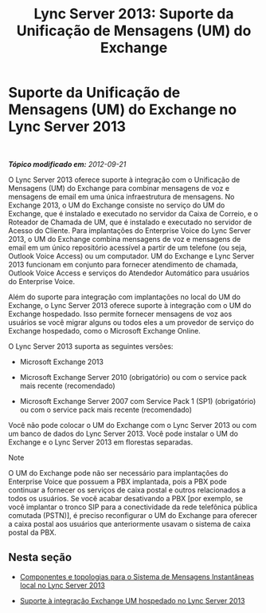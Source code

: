 ﻿---
title: 'Lync Server 2013: Suporte da Unificação de Mensagens (UM) do Exchange'
TOCTitle: Suporte da Unificação de Mensagens (UM) do Exchange
ms:assetid: 0da62b8d-7416-4fb8-a405-381ca805c53a
ms:mtpsurl: https://technet.microsoft.com/pt-br/library/Gg398179(v=OCS.15)
ms:contentKeyID: 49305875
ms.date: 05/19/2016
mtps_version: v=OCS.15
ms.translationtype: HT
---

# Suporte da Unificação de Mensagens (UM) do Exchange no Lync Server 2013

 

_**Tópico modificado em:** 2012-09-21_

O Lync Server 2013 oferece suporte à integração com o Unificação de Mensagens (UM) do Exchange para combinar mensagens de voz e mensagens de email em uma única infraestrutura de mensagens. No Exchange 2013, o UM do Exchange consiste no serviço do UM do Exchange, que é instalado e executado no servidor da Caixa de Correio, e o Roteador de Chamada de UM, que é instalado e executado no servidor de Acesso do Cliente. Para implantações do Enterprise Voice do Lync Server 2013, o UM do Exchange combina mensagens de voz e mensagens de email em um único repositório acessível a partir de um telefone (ou seja, Outlook Voice Access) ou um computador. UM do Exchange e Lync Server 2013 funcionam em conjunto para fornecer atendimento de chamada, Outlook Voice Access e serviços do Atendedor Automático para usuários do Enterprise Voice.

Além do suporte para integração com implantações no local do UM do Exchange, o Lync Server 2013 oferece suporte à integração com o UM do Exchange hospedado. Isso permite fornecer mensagens de voz aos usuários se você migrar alguns ou todos eles a um provedor de serviço do Exchange hospedado, como o Microsoft Exchange Online.

O Lync Server 2013 suporta as seguintes versões:

  - Microsoft Exchange 2013

  - Microsoft Exchange Server 2010 (obrigatório) ou com o service pack mais recente (recomendado)

  - Microsoft Exchange Server 2007 com Service Pack 1 (SP1) (obrigatório) ou com o service pack mais recente (recomendado)

Você não pode colocar o UM do Exchange com o Lync Server 2013 ou com um banco de dados do Lync Server 2013. Você pode instalar o UM do Exchange e o Lync Server 2013 em florestas separadas.

> [!NOTE]  
> O UM do Exchange pode não ser necessário para implantações do Enterprise Voice que possuem a PBX implantada, pois a PBX pode continuar a fornecer os serviços de caixa postal e outros relacionados a todos os usuários. Se você acabar desativando a PBX [por exemplo, se você implantar o tronco SIP para a conectividade da rede telefônica pública comutada (PSTN)], é preciso reconfigurar o UM do Exchange para oferecer a caixa postal aos usuários que anteriormente usavam o sistema de caixa postal da PBX.

## Nesta seção

  - [Componentes e topologias para o Sistema de Mensagens Instantâneas local no Lync Server 2013](lync-server-2013-components-and-topologies-for-on-premises-unified-messaging.md)

  - [Suporte à integração Exchange UM hospedado no Lync Server 2013](lync-server-2013-support-for-hosted-exchange-um-integration.md)

